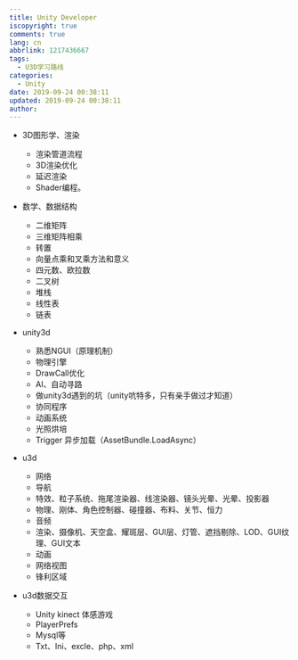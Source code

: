```yaml
---
title: Unity Developer
iscopyright: true
comments: true
lang: cn
abbrlink: 1217436667
tags:
  - U3D学习路线
categories:
  - Unity
date: 2019-09-24 00:38:11
updated: 2019-09-24 00:38:11
author:
---
```



- 3D图形学、渲染
    - 渲染管道流程
    - 3D渲染优化
    - 延迟渲染
    - Shader编程。
- 数学、数据结构
    - 二维矩阵
    - 三维矩阵相乘
    - 转置
    - 向量点乘和叉乘方法和意义
    - 四元数、欧拉数
    - 二叉树
    - 堆栈
    - 线性表
    - 链表
- unity3d
    - 熟悉NGUI（原理机制）
    - 物理引擎
    - DrawCall优化
    - AI、自动寻路
    - 做unity3d遇到的坑（unity吭特多，只有亲手做过才知道）
    - 协同程序
    - 动画系统
    - 光照烘培
    - Trigger 异步加载（AssetBundle.LoadAsync） 


- u3d
    - 网络
    - 导航
    - 特效、粒子系统、拖尾渲染器、线渲染器、镜头光晕、光晕、投影器
    - 物理、刚体、角色控制器、碰撞器、布料、关节、恒力
    - 音频
    - 渲染、摄像机、天空盒、耀斑层、GUI层、灯管、遮挡剔除、LOD、GUI纹理、GUI文本
    - 动画
    - 网络视图
    - 锋利区域

- u3d数据交互
    - Unity kinect 体感游戏
    - PlayerPrefs
    - Mysql等
    - Txt、Ini、excle、php、xml
